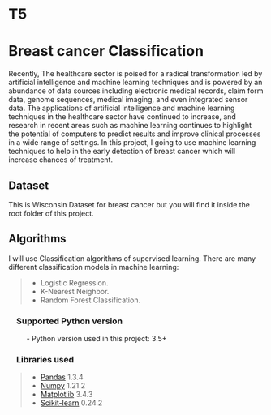 # T5
# Breast cancer Classification

Recently, The healthcare sector is poised for a radical transformation led by artificial intelligence and machine learning techniques and is powered by an abundance of data sources including electronic medical records, claim form data, genome sequences, medical imaging, and even integrated sensor data.
The applications of artificial intelligence and machine learning techniques in the healthcare sector have continued to increase, and research in recent areas such as machine learning continues to highlight the potential of computers to predict results and improve clinical processes in a wide range of settings.
In this project, I going to use machine learning techniques to help in the early detection of breast cancer which will increase chances of treatment.

## Dataset

This is Wisconsin Dataset for breast cancer but you will find it inside the root folder of this project.

## Algorithms
I will use Classification algorithms of supervised learning. There are many different classification models in machine learning: 
> *  Logistic Regression.
> *  K-Nearest Neighbor.
> *  Random Forest Classification.


### &nbsp;&nbsp;&nbsp; Supported Python version
&nbsp;&nbsp;&nbsp;&nbsp;&nbsp;&nbsp;&nbsp;&nbsp;&nbsp;- Python version used in this project: 3.5+

### &nbsp;&nbsp;&nbsp; Libraries used

> *  [Pandas](http://pandas.pydata.org) 1.3.4
> *  [Numpy](http://www.numpy.org) 1.21.2
> *  [Matplotlib](https://matplotlib.org) 3.4.3
> *  [Scikit-learn](http://scikit-learn.org/stable/) 0.24.2
